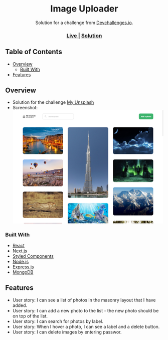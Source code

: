 <h1 align="center">Image Uploader</h1>

<div align="center">
   Solution for a challenge from  <a href="http://devchallenges.io" target="_blank">Devchallenges.io</a>.
</div>

<div align="center">
  <h3>
    <a href="https://devc-my-unsplash.vercel.app/">
      Live
    </a>
    <span> | </span>
    <a href="https://github.com/eraybarslan/devc-my-unsplash/">
      Solution
    </a>
  </h3>
</div>

## Table of Contents

- [Overview](#overview)
  - [Built With](#built-with)
- [Features](#features)

## Overview

- Solution for the challenge [My Unsplash](https://devchallenges.io/challenges/rYyhwJAxMfES5jNQ9YsP)
- Screenshot: ![desktop_screenshot](/client/public/ss_desktop.png)

### Built With

- [React](https://reactjs.org/)
- [Next.js](https://nextjs.org/)
- [Styled Components](https://styled-components.com/)
- [Node.js](https://nodejs.org/)
- [Express.js](https://expressjs.com/)
- [MongoDB](https://www.mongodb.com/)

## Features

- User story: I can see a list of photos in the masonry layout that I have added.
- User story: I can add a new photo to the list - the new photo should be on top of the list.
- User story: I can search for photos by label.
- User story: When I hover a photo, I can see a label and a delete button.
- User story: I can delete images by entering passwor.